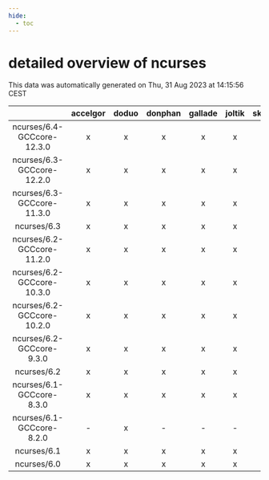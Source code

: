 ```yaml
---
hide:
  - toc
---
```


detailed overview of ncurses
============================


This data was automatically generated on Thu, 31 Aug 2023 at 14:15:56 CEST  

| |accelgor|doduo|donphan|gallade|joltik|skitty|swalot|victini|
| :---: | :---: | :---: | :---: | :---: | :---: | :---: | :---: | :---: |
|ncurses/6.4-GCCcore-12.3.0|x|x|x|x|x|x|x|x|
|ncurses/6.3-GCCcore-12.2.0|x|x|x|x|x|x|x|x|
|ncurses/6.3-GCCcore-11.3.0|x|x|x|x|x|x|x|x|
|ncurses/6.3|x|x|x|x|x|x|x|x|
|ncurses/6.2-GCCcore-11.2.0|x|x|x|x|x|x|x|x|
|ncurses/6.2-GCCcore-10.3.0|x|x|x|x|x|x|x|x|
|ncurses/6.2-GCCcore-10.2.0|x|x|x|x|x|x|x|x|
|ncurses/6.2-GCCcore-9.3.0|x|x|x|x|x|x|x|x|
|ncurses/6.2|x|x|x|x|x|x|x|x|
|ncurses/6.1-GCCcore-8.3.0|x|x|x|x|x|x|x|x|
|ncurses/6.1-GCCcore-8.2.0|-|x|-|-|-|-|x|-|
|ncurses/6.1|x|x|x|x|x|x|x|x|
|ncurses/6.0|x|x|x|x|x|x|x|x|
